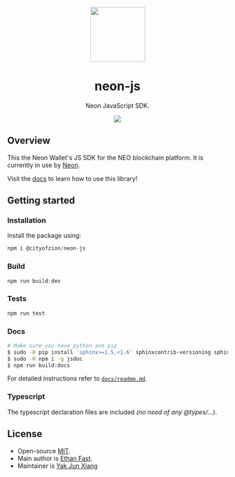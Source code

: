 <p align="center">
  <img
    src="http://res.cloudinary.com/vidsy/image/upload/v1503160820/CoZ_Icon_DARKBLUE_200x178px_oq0gxm.png"
    width="125px;">
</p>

<h1 align="center">neon-js</h1>

<p align="center">
  Neon JavaScript SDK.
</p>

<p align="center">
  <a href="https://circleci.com/gh/CityOfZion/neon-js">
    <img src="https://circleci.com/gh/CityOfZion/neon-js.svg?style=svg">
  </a>
</p>

## Overview

This the Neon Wallet's JS SDK for the NEO blockchain platform. It is currently in use by [Neon](https://github.com/CityOfZion/neon-wallet/).

Visit the [docs](https://cityofzion.io/neon-js) to learn how to use this library!

## Getting started

### Installation

Install the package using:

```js
npm i @cityofzion/neon-js
```

### Build

```js
npm run build:dev
```

### Tests

```js
npm run test
```

### Docs

```bash
# Make sure you have python and pip
$ sudo -H pip install 'sphinx>=1.5,<1.6' sphinxcontrib-versioning sphinx_rtd_theme
$ sudo -H npm i -g jsdoc
$ npm run build:docs
```

For detailed instructions refer to [`docs/readme.md`](https://github.com/CityOfZion/neon-js/blob/master/docs/readme.md).

### Typescript

The typescript declaration files are included _(no need of any @types/...)_.

## License

- Open-source [MIT](https://github.com/CityOfZion/neon-js/blob/master/LICENSE.md).
- Main author is [Ethan Fast](https://github.com/Ejhfast).
- Maintainer is [Yak Jun Xiang](https://github.com/snowypowers)
